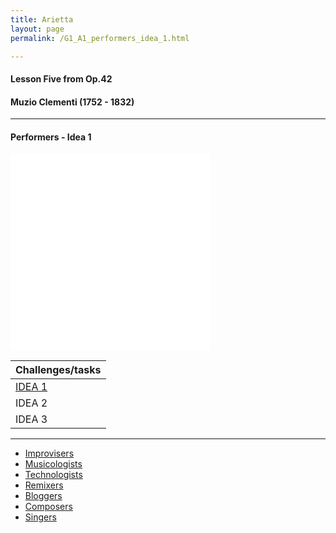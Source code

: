 ```yaml
---
title: Arietta
layout: page
permalink: /G1_A1_performers_idea_1.html

---
```



#### Lesson Five from Op.42

#### Muzio Clementi (1752 - 1832)

***

#### Performers - Idea 1

<iframe width="320" height="315" src="//www.youtube.com/embed/G6mb-ij0a5U?controls=0&amp;showinfo=0" frameborder="0" allowfullscreen></iframe>


| Challenges/tasks | 
| ------------ | 
| [IDEA 1](arietta_p1.html)       |
| IDEA 2       |
| IDEA 3       |

***

* [Improvisers](G1_A1_improvisers.html)
* [Musicologists](G1_A1_musicologists.html)
* [Technologists](G1_A1_technologists.html)
* [Remixers](G1_A1_remixers.html)
* [Bloggers](G1_A1_bloggers.html)
* [Composers](G1_A1_composers.html)
* [Singers](G1_A1_singers.html)


